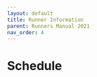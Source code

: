 ```yaml
---
layout: default
title: Runner Information
parent: Runners Manual 2021
nav_order: 4
---
```


# Schedule
